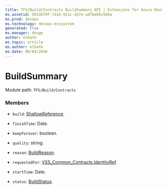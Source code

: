 ```yaml
---
title: TFS/Build/Contracts BuildSummary API | Extensions for Azure DevOps Services
ms.assetid: 59316f9f-7d1d-921c-437e-ad7beb6c584a
ms.prod: devops
ms.technology: devops-ecosystem
generated: true
ms.manager: douge
author: elbatk
ms.topic: article
ms.author: elbatk
ms.date: 08/04/2016
---
```


# BuildSummary

Module path: `TFS/Build/Contracts`


### Members

* `build`: [ShallowReference](./ShallowReference.md). 

* `finishTime`: Date. 

* `keepForever`: boolean. 

* `quality`: string. 

* `reason`: [BuildReason](./BuildReason.md). 

* `requestedFor`: [VSS_Common_Contracts.IdentityRef](../../../VSS/WebApi/Contracts/IdentityRef.md). 

* `startTime`: Date. 

* `status`: [BuildStatus](./BuildStatus.md). 

